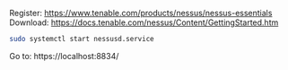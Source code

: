 Register: https://www.tenable.com/products/nessus/nessus-essentials
Download: https://docs.tenable.com/nessus/Content/GettingStarted.htm

```sh
sudo systemctl start nessusd.service
```

 Go to: https://localhost:8834/
